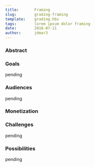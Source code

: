 ```yaml
---
title:       Framing
slug:        grading-framing
template:    grading.hbs
tags:        lorem ipsum dolor framing
date:        2018-07-11
author:      jdmar3
---
```


### Abstract

### Goals

pending

### Audiences

pending

### Monetization

### Challenges

pending

### Possibilities

pending